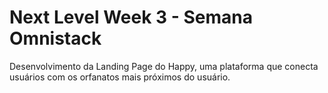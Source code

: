 # Next Level Week 3 - Semana Omnistack
Desenvolvimento da Landing Page do Happy, uma plataforma que conecta usuários com os orfanatos mais próximos do usuário.
